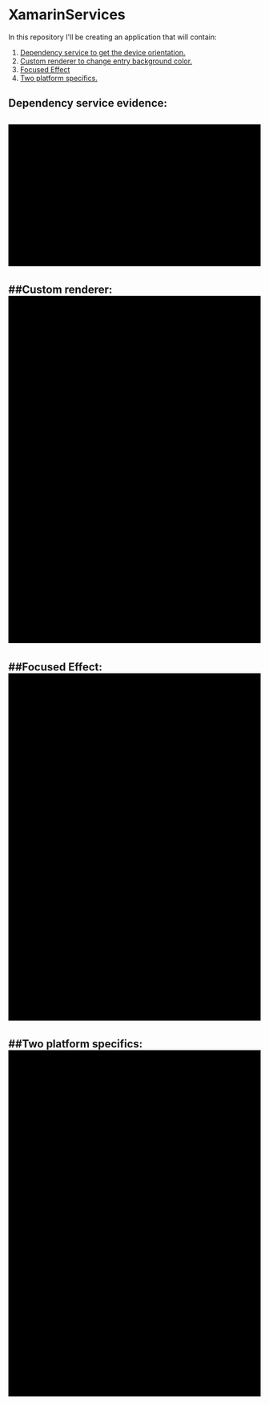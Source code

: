 # XamarinServices

In this repository I'll be creating an application that will contain:

1. [Dependency service to get the device orientation.](#dependency-service-evidence:)
2. [Custom renderer to change entry background color.](#custom-renderer:)
3. [Focused Effect](#focused-effect:)
4. [Two platform specifics.](#two-platform-specifics:)

## Dependency service evidence:
![Dependency](https://github.com/LarryKapija/XamarinServices/blob/main/Evidences/Dependency.gif)
----------------------------------------
##Custom renderer:
![Renderer](https://github.com/LarryKapija/XamarinServices/blob/main/Evidences/Renderer.gif)
----------------------------------------
##Focused Effect:
![Effects](https://github.com/LarryKapija/XamarinServices/blob/main/Evidences/Effects.gif)
----------------------------------------
##Two platform specifics:
![Platform](https://github.com/LarryKapija/XamarinServices/blob/main/Evidences/Platform.gif)
----------------------------------------